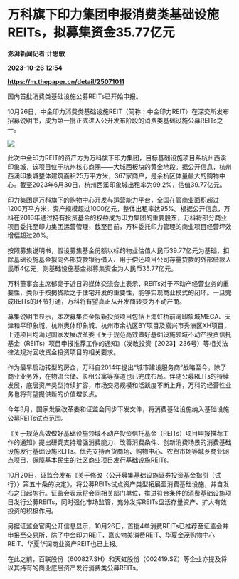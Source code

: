 # 万科旗下印力集团申报消费类基础设施REITs，拟募集资金35.77亿元
**澎湃新闻记者 计思敏**

**2023-10-26 12:54**

**https://m.thepaper.cn/detail/25071011**

国内首批消费类基础设施公募REITs已开始申报。

10月26日，中金印力消费类基础设施REIT（简称：中金印力REIT）在深交所发布招募说明书，成为第一批正式进入公开发布阶段的消费类基础设施公募REITs之一。

![](https://imagecloud.thepaper.cn/thepaper/image/275/757/514.png)

此次中金印力REIT的资产方为万科旗下印力集团，目标基础设施项目系杭州西溪印象城，该项目位于杭州核心商圈——大城西板块的黄金地段。据公开信息，杭州西溪印象城整体建筑面积25万平方米，367家商户，是余杭区体量最大的购物中心。截至2023年6月30日，杭州西溪印象城出租率为99.2%，估值39.77亿元。

印力集团是万科旗下的购物中心开发与运营能力平台，全国在管商业面积超过1200万平方米，资产规模超过1000亿元，整体出租率达95%。根据公开信息，万科在2016年通过持有投资基金的权益成为印力集团的重要股东，万科将部分商业项目委托至印力集团运营管理，截至目前，万科委托印力管理的商业项目经营坪效增幅超过20%。

按照募集说明书，假设募集基金份额以标的物业估值人民币39.77亿元为基础，扣除基础设施基金拟向外部贷款银行借入、用于偿还项目公司存量贷款的外部借款人民币4亿元，则基础设施基金拟募集资金为人民币35.77亿元。

万科董事会主席郁亮于近日的媒体交流会上表示，REITs对于不动产经营业务的重要性，类似于按揭贷款之于住宅开发的重要性，能够实现商业模式的闭环。一旦完成REITs的环节打通，万科将有望真正从开发商转变为不动产商。

募集说明书显示，本次募集资金拟新投资项目包括上海虹桥前湾印象城MEGA、天津和平印象城、杭州奥体印象城、杭州市余杭区BY项目及嘉兴市秀洲区XH项目，上述项目均满足国家发展改革委《关于规范高效做好基础设施领域不动产投资信托基金（REITs）项目申报推荐工作的通知》（发改投资【2023】236号）等相关法律法规对回收资金投资项目的相关要求。

作为最早启动转型的房企，万科自2014年提出“城市建设服务商”战略至今，除了商业业务外，在物流仓储、长租公寓等赛道也已完成布局。伴随公募REITs的持续发展，底层资产类型持续扩容，市场交易规模和活跃度不断上升，万科的经营性业务也将有望提供新的价值增长点。

今年3月，国家发展改革委和证监会同步下发文件，将消费基础设施纳入基础设施公募REITs试点范围。

《关于规范高效做好基础设施领域不动产投资信托基金（REITs）项目申报推荐工作的通知》提出研究支持增强消费能力、改善消费条件、创新消费场景的消费基础设施发行基础设施REITs。优先支持百货商场、购物中心、农贸市场等城乡商业网点项目，保障基本民生的社区商业项目发行基础设施REITs。

10月20日，证监会发布《关于修改〈公开募集基础设施证券投资基金指引（试行）〉第五十条的决定》，将公募REITs试点资产类型拓展至消费基础设施，并自发布之日起施行。证监会表示将会同相关部门单位，推进符合条件的消费基础设施项目发行公募REITs，同时强化市场监管，充分发挥REITs盘活存量资产、扩大有效投资的积极作用。

另据证监会官网公开信息显示，10月26日，首批4单消费REITs已推荐至证监会并申报至交易所，除了中金印力REIT，嘉实物美消费REIT、华夏金茂购物中心REIT、华夏华润商业资产REIT也已上报。

在此之前，百联股份（600827.SH）和天虹股份（002419.SZ）等企业亦提及将以其持有的商业底层资产发行消费类公募REITs。